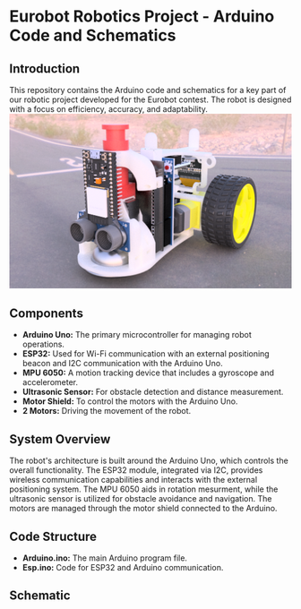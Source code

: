 # Eurobot Robotics Project - Arduino Code and Schematics
## Introduction
This repository contains the Arduino code and schematics for a key part of our robotic project developed for the Eurobot contest. The robot is designed with a focus on efficiency, accuracy, and adaptability.
![Screenshot](https://raw.githubusercontent.com/TardyNoe/ECAM_Eurobot_2024_TeamErasmus/main/Robot/3D.png)
## Components

- **Arduino Uno:** The primary microcontroller for managing robot operations.
- **ESP32:** Used for Wi-Fi communication with an external positioning beacon and I2C communication with the Arduino Uno.
- **MPU 6050:** A motion tracking device that includes a gyroscope and accelerometer.
- **Ultrasonic Sensor:** For obstacle detection and distance measurement.
- **Motor Shield:** To control the motors with the Arduino Uno.
- **2 Motors:** Driving the movement of the robot.

## System Overview

The robot's architecture is built around the Arduino Uno, which controls the overall functionality. The ESP32 module, integrated via I2C, provides wireless communication capabilities and interacts with the external positioning system. The MPU 6050 aids in rotation mesurment, while the ultrasonic sensor is utilized for obstacle avoidance and navigation. The motors are managed through the motor shield connected to the Arduino.

## Code Structure

- **Arduino.ino:** The main Arduino program file.
- **Esp.ino:** Code for ESP32 and Arduino communication.

## Schematic
